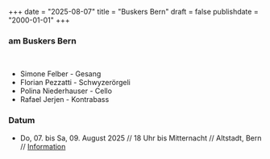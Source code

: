 +++
date = "2025-08-07"
title = "Buskers Bern"
draft = false
publishdate = "2000-01-01"
+++
### am Buskers Bern
<br>

* Simone Felber - Gesang
* Florian Pezzatti - Schwyzerörgeli
* Polina Niederhauser - Cello
* Rafael Jerjen - Kontrabass

### Datum

* Do, 07. bis Sa, 09. August 2025 // 18 Uhr bis Mitternacht // Altstadt, Bern // [Information](https://buskersbern.ch/de)
